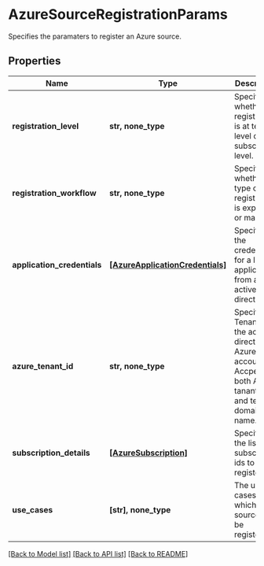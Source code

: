 # AzureSourceRegistrationParams

Specifies the paramaters to register an Azure source.

## Properties
Name | Type | Description | Notes
------------ | ------------- | ------------- | -------------
**registration_level** | **str, none_type** | Specifies whether the registration is at tenant level or subscription level. | 
**registration_workflow** | **str, none_type** | Specifies whether the type of registration is express or manual. | 
**application_credentials** | [**[AzureApplicationCredentials]**](AzureApplicationCredentials.md) | Specifies the credentials for a list of applications from azure active directory. | [optional] 
**azure_tenant_id** | **str, none_type** | Specifies Tenant Id of the active directory of Azure account. Accpets both Azure tanant Id and tenant domain name. | [optional] 
**subscription_details** | [**[AzureSubscription]**](AzureSubscription.md) | Specifies the list subscription ids to be registered. | [optional] 
**use_cases** | **[str], none_type** | The use cases for which the source is to be registered. | [optional] 

[[Back to Model list]](../README.md#documentation-for-models) [[Back to API list]](../README.md#documentation-for-api-endpoints) [[Back to README]](../README.md)


